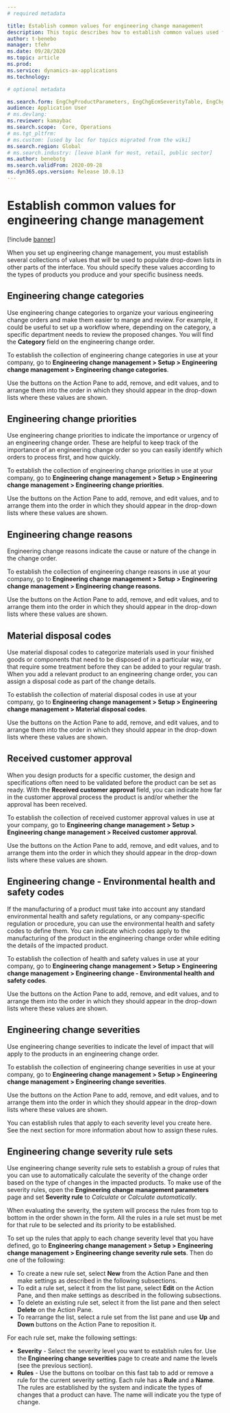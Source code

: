 ```yaml
---
# required metadata

title: Establish common values for engineering change management
description: This topic describes how to establish common values used for parameters in various parts of engineering change management.
author: t-benebo
manager: tfehr
ms.date: 09/28/2020
ms.topic: article
ms.prod: 
ms.service: dynamics-ax-applications
ms.technology: 

# optional metadata

ms.search.form: EngChgProductParameters, EngChgEcmSeverityTable, EngChgEcmSeverityRuleSet, EngChgEcmSeverityLookup,EngChgEcmSeverityChart,EngChgEcmRequestSeverityChart,EngChgEcmPriorityTable, EngChgEcmPriorityLookup, EngChgEcmPriorityChart, EngChgEcmMaterialDisposition, EngChgEcmEH
audience: Application User
# ms.devlang: 
ms.reviewer: kamaybac
ms.search.scope:  Core, Operations
# ms.tgt_pltfrm: 
# ms.custom: [used by loc for topics migrated from the wiki]
ms.search.region: Global
# ms.search.industry: [leave blank for most, retail, public sector]
ms.author: benebotg
ms.search.validFrom: 2020-09-28
ms.dyn365.ops.version: Release 10.0.13
---
```


# Establish common values for engineering change management

[!include [banner](../includes/banner.md)]

When you set up engineering change management, you must establish several collections of values that will be used to populate drop-down lists in other parts of the interface. You should specify these values according to the types of products you produce and your specific business needs.

## Engineering change categories

Use engineering change categories to organize your various engineering change orders and make them easier to mange and review.  For example, it could be useful to set up a workflow where, depending on the category, a specific department needs to review the proposed changes. You will find the **Category** field on the engineering change order.

To establish the collection of engineering change categories in use at your company, go to **Engineering change management \> Setup \> Engineering change management \> Engineering change categories**.

Use the buttons on the Action Pane to add, remove, and edit values, and to arrange them into the order in which they should appear in the drop-down lists where these values are shown.

## Engineering change priorities

Use engineering change priorities to indicate the importance or urgency of an engineering change order. These are helpful to keep track of the importance of an engineering change order so you can easily identify which orders to process first, and how quickly.

To establish the collection of engineering change priorities in use at your company, go to **Engineering change management \> Setup \> Engineering change management \> Engineering change priorities**.

Use the buttons on the Action Pane to add, remove, and edit values, and to arrange them into the order in which they should appear in the drop-down lists where these values are shown.

## Engineering change reasons

Engineering change reasons indicate the cause or nature of the change in the change order.

To establish the collection of engineering change reasons in use at your company, go to **Engineering change management \> Setup \> Engineering change management \> Engineering change reasons**.

Use the buttons on the Action Pane to add, remove, and edit values, and to arrange them into the order in which they should appear in the drop-down lists where these values are shown.

## Material disposal codes

Use material disposal codes to categorize materials used in your finished goods or components that need to be disposed of in a particular way, or that require some treatment before they can be added to your regular trash. When you add a relevant product to an engineering change order, you can assign a disposal code as part of the change details.

To establish the collection of material disposal codes in use at your company, go to **Engineering change management \> Setup \> Engineering change management \> Material disposal codes**.

Use the buttons on the Action Pane to add, remove, and edit values, and to arrange them into the order in which they should appear in the drop-down lists where these values are shown.

## Received customer approval

When you design products for a specific customer, the design and specifications often need to be validated before the product can be set as ready. With the **Received customer approval** field, you can indicate how far in the customer approval process the product is and/or whether the approval has been received.

To establish the collection of received customer approval values in use at your company, go to **Engineering change management \> Setup \> Engineering change management \> Received customer approval**.

Use the buttons on the Action Pane to add, remove, and edit values, and to arrange them into the order in which they should appear in the drop-down lists where these values are shown.

## Engineering change - Environmental health and safety codes

If the manufacturing of a product must take into account any standard environmental health and safety regulations, or any company-specific regulation or procedure, you can use the environmental health and safety codes to define them. You can indicate which codes apply to the manufacturing of the product in the engineering change order while editing the details of the impacted product.

To establish the collection of health and safety values in use at your company, go to **Engineering change management \> Setup \> Engineering change management \> Engineering change - Environmental health and safety codes**.

Use the buttons on the Action Pane to add, remove, and edit values, and to arrange them into the order in which they should appear in the drop-down lists where these values are shown.

## Engineering change severities

Use engineering change severities to indicate the level of impact that will apply to the products in an engineering change order.

To establish the collection of engineering change severities in use at your company, go to **Engineering change management \> Setup \> Engineering change management \> Engineering change severities**.

Use the buttons on the Action Pane to add, remove, and edit values, and to arrange them into the order in which they should appear in the drop-down lists where these values are shown.

You can establish rules that apply to each severity level you create here. See the next section for more information about how to assign these rules.

## Engineering change severity rule sets

Use engineering change severity rule sets to establish a group of rules that you can use to automatically calculate the severity of the change order based on the type of changes in the impacted products. To make use of the severity rules, open the **Engineering change management parameters** page and set **Severity rule** to *Calculate* or *Calculate automatically*.

When evaluating the severity, the system will process the rules from top to bottom in the order shown in the form. All the rules in a rule set must be met for that rule to be selected and its priority to be established.

To set up the rules that apply to each change severity level that you have defined, go to **Engineering change management \> Setup \> Engineering change management \> Engineering change severity rule sets**. Then do one of the following:

- To create a new rule set, select **New** from the Action Pane and then make settings as described in the following subsections.
- To edit a rule set, select it from the list pane, select **Edit** on the Action Pane, and then make settings as described in the following subsections.
- To delete an existing rule set, select it from the list pane and then select **Delete** on the Action Pane.
- To rearrange the list, select a rule set from the list pane and use **Up** and **Down** buttons on the Action Pane to reposition it.

For each rule set, make the following settings:

- **Severity** - Select the severity level you want to establish rules for. Use the **Engineering change severities** page to create and name the levels (see the previous section).
- **Rules** - Use the buttons on toolbar on this fast tab to add or remove a rule for the current severity setting. Each rule has a **Rule** and a **Name**. The rules are established by the system and indicate the types of changes that a product can have. The name will indicate you the type of change.
